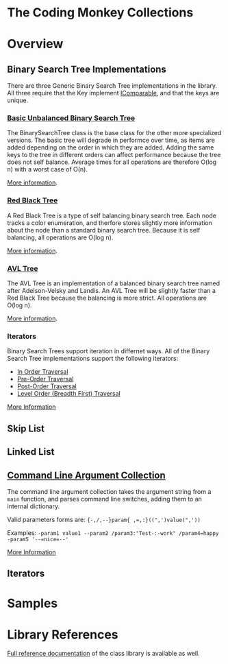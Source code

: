 # The Coding Monkey Collections

# Overview

## Binary Search Tree Implementations

There are three Generic Binary Search Tree implementations in the library. All three require that the Key implement [IComparable<T>](https://docs.microsoft.com/en-us/dotnet/api/system.icomparable-1), and that
the keys are unique.

### [Basic Unbalanced Binary Search Tree](./Reference/TheCodingMonkey.Collections.BST/BinarySearchTree-2.md)

The BinarySearchTree class is the base class for the other more specialized versions. The basic tree will degrade in performce over time, as items are added depending 
on the order in which they are added. Adding the same keys to the tree in different orders can affect performance because the tree does not self balance. Average times for
all operations are therefore O(log n) with a worst case of O(n).

[More information](https://en.wikipedia.org/wiki/Binary_search_tree).

### [Red Black Tree](./Reference/TheCodingMonkey.Collections.BST/RedBlackTree-2.md)

A Red Black Tree is a type of self balancing binary search tree. Each node tracks a color enumeration, and therfore stores slightly more information about the node
than a standard binary search tree. Because it is self balancing, all operations are O(log n).

[More information](https://en.wikipedia.org/wiki/Red–black_tree).

### [AVL Tree](./Reference/TheCodingMonkey.Collections.BST/AVLTree-2.md)

The AVL Tree is an implementation of a balanced binary search tree named after Adelson-Velsky and Landis. An AVL Tree will be slightly faster than a Red Black Tree 
because the balancing is more strict. All operations are O(log n). 

[More information](https://en.wikipedia.org/wiki/AVL_tree).

### Iterators

Binary Search Trees support iteration in differnet ways. All of the Binary Search Tree implementations support the following iterators:

* [In Order Traversal](./Reference/TheCodingMonkey.Collections.BST/InOrderFlatEnumerator-2.md)
* [Pre-Order Traversal](./Reference/TheCodingMonkey.Collections.BST/PreOrderFlatEnumerator-2.md)
* [Post-Order Traversal](./Reference/TheCodingMonkey.Collections.BST/PostOrderFlatEnumerator-2.md)
* [Level Order (Breadth First) Traversal](./Reference/TheCodingMonkey.Collections.BST/LevelOrderFlatEnumerator-2.md)

[More Information](./BSTIterators.md)

## Skip List

## Linked List

## [Command Line Argument Collection](./Reference/TheCodingMonkey.Collections/CmdArguments.md)

The command line argument collection takes the argument string from a `main` function, and parses command line switches, adding them to an internal dictionary.

Valid parameters forms are:
`{-,/,--}param{ ,=,:}((",')value(",'))`

Examples: `-param1 value1 --param2 /param3:"Test-:-work" /param4=happy -param5 '--=nice=--'`

[More Information](./CmdArguments.md)

## Iterators

# Samples

# Library References

[Full reference documentation](./Reference/TheCodingMonkey.Collections.md) of the class library is available as well.